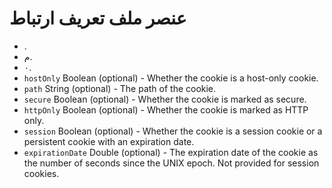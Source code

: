 # عنصر ملف تعريف ارتباط

* .
* م.
* ٠.
* `hostOnly` Boolean (optional) - Whether the cookie is a host-only cookie.
* `path` String (optional) - The path of the cookie.
* `secure` Boolean (optional) - Whether the cookie is marked as secure.
* `httpOnly` Boolean (optional) - Whether the cookie is marked as HTTP only.
* `session` Boolean (optional) - Whether the cookie is a session cookie or a persistent cookie with an expiration date.
* `expirationDate` Double (optional) - The expiration date of the cookie as the number of seconds since the UNIX epoch. Not provided for session cookies.
